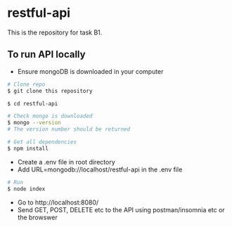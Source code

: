 # restful-api
This is the repository for task B1. 

## To run API locally
* Ensure mongoDB is downloaded in your computer

```bash
# Clone repo
$ git clone this repository

$ cd restful-api

# Check mongo is downloaded 
$ mongo --version
# The version number should be returned

# Get all dependencies
$ npm install
```

* Create a .env file in root directory
* Add URL=mongodb://localhost/restful-api in the .env file

```bash
# Run
$ node index
```

* Go to http://localhost:8080/
* Send GET, POST, DELETE etc to the API using postman/insomnia etc or the browswer